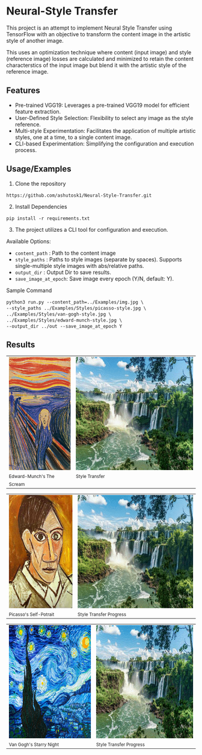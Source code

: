 
# Neural-Style Transfer

This project is an attempt to implement Neural Style Transfer using TensorFlow with an objective to transform the content image in the artistic style of another image. 


This uses an optimization technique where content (input image) and style (reference image) losses are calculated and minimized to retain the content characterstics of the input image but blend it with the artistic style of the reference image.



## Features

- Pre-trained VGG19: Leverages a pre-trained VGG19 model for efficient feature extraction.
- User-Defined Style Selection: Flexibility to select any image as the style reference.
- Multi-style Experimentation: Facilitates the application of multiple artistic styles, one at a time, to a single content image. 
- CLI-based Experimentation: Simplifying the configuration and execution process. 



## Usage/Examples

1. Clone the repository
```
https://github.com/ashutosk1/Neural-Style-Transfer.git
```
2. Install Dependencies
```
pip install -r requirements.txt
```
3. The project utilizes a CLI tool for configuration and execution.

Available Options:
* `content_path` : Path to the content image
* `style_paths`  : Paths to style images (separate by spaces). Supports single-multiple style images with abs/relative paths. 
* `output_dir`   : Output Dir to save results.
* `save_image_at_epoch`: Save image every epoch (Y/N, default: Y).

Sample Command
```
python3 run.py --content_path=../Examples/img.jpg \
--style_paths ../Examples/Styles/picasso-style.jpg \
../Examples/Styles/van-gogh-style.jpg \
../Examples/Styles/edward-munch-style.jpg \
--output_dir ../out --save_image_at_epoch Y
```




## Results

<table>
  <tr>
    <td style="vertical-align: top;">
      <img src="https://raw.githubusercontent.com/ashutosk1/Neural-Style-Transfer/main/Examples/Styles/edward-munch-style.jpg" alt="Edward-Munch" height="300"/>
      <br>
      <sub>Edward-Munch's The Scream</sub>
    </td>
    <td style="vertical-align: top;">
      <img src="https://raw.githubusercontent.com/ashutosk1/Neural-Style-Transfer/main/Examples/output_edward.gif" alt="Style Transfer Progress" height="300"/>
      <br>
      <sub>Style Transfer</sub>
    </td>
  </tr>
</table>

<table>
  <tr>
    <td style="vertical-align: top;">
      <img src="https://raw.githubusercontent.com/ashutosk1/Neural-Style-Transfer/main/Examples/Styles/picasso-style.jpg" alt="Edward-Munch" height="300"/>
      <br>
      <sub>Picasso's Self-Potrait</sub>
    </td>
    <td style="vertical-align: top;">
      <img src="https://raw.githubusercontent.com/ashutosk1/Neural-Style-Transfer/main/Examples/output_picasso.gif" alt="Style Transfer Progress" height="300"/>
      <br>
      <sub>Style Transfer Progress</sub>
    </td>
  </tr>
</table>

<table>
  <tr>
    <td style="vertical-align: top;">
      <img src="https://raw.githubusercontent.com/ashutosk1/Neural-Style-Transfer/main/Examples/Styles/van-gogh-style.jpg" alt="Edward-Munch" height="300"/>
      <br>
      <sub>Van Gogh's Starry Night</sub>
    </td>
    <td style="vertical-align: top;">
      <img src="https://raw.githubusercontent.com/ashutosk1/Neural-Style-Transfer/main/Examples/output_gogh.gif" alt="Style Transfer Progress" height="300"/>
      <br>
      <sub>Style Transfer Progress</sub>
    </td>
  </tr>
</table>
